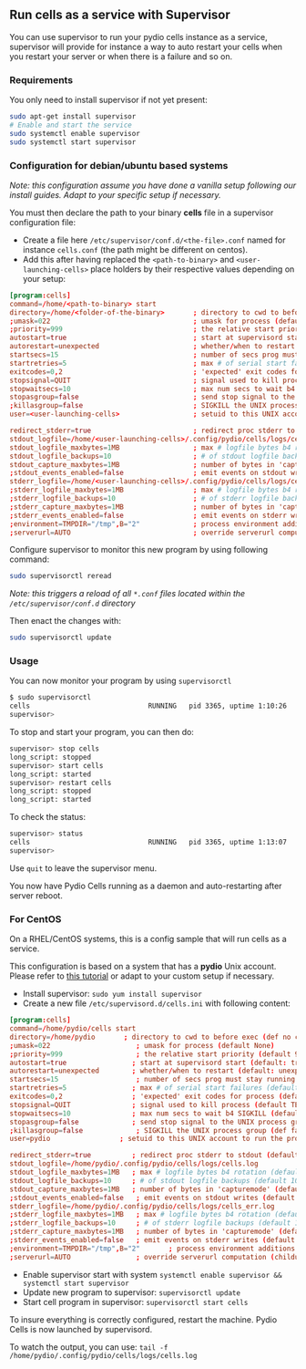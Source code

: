## Run cells as a service with Supervisor

You can use supervisor to run your pydio cells instance as a service, supervisor will provide for instance a way to auto restart your cells when you restart your server or when there is a failure and so on.

### Requirements

You only need to install supervisor if not yet present:

```sh
sudo apt-get install supervisor
# Enable and start the service
sudo systemctl enable supervisor
sudo systemctl start supervisor
```

### Configuration for debian/ubuntu based systems

_Note: this configuration assume you have done a vanilla setup following our install guides. Adapt to your specific setup if necessary._

You must then declare the path to your binary **cells** file in a supervisor configuration file:

- Create a file here `/etc/supervisor/conf.d/<the-file>.conf` named for instance `cells.conf` (the path might be different on centos).
- Add this after having replaced the `<path-to-binary>` and `<user-launching-cells>` place holders by their respective values depending on your setup:

```conf
[program:cells]
command=/home/<path-to-binary> start
directory=/home/<folder-of-the-binary>       ; directory to cwd to before exec (def no cwd)
;umask=022                                   ; umask for process (default None)
;priority=999                                ; the relative start priority (default 999)
autostart=true                               ; start at supervisord start (default: true)
autorestart=unexpected                       ; whether/when to restart (default: unexpected)
startsecs=15                                 ; number of secs prog must stay running (def. 1)
startretries=5                               ; max # of serial start failures (default 3)
exitcodes=0,2                                ; 'expected' exit codes for process (default 0,2)
stopsignal=QUIT                              ; signal used to kill process (default TERM)
stopwaitsecs=10                              ; max num secs to wait b4 SIGKILL (default 10)
stopasgroup=false                            ; send stop signal to the UNIX process group (default false)
;killasgroup=false                           ; SIGKILL the UNIX process group (def false)
user=<user-launching-cells>                  ; setuid to this UNIX account to run the program

redirect_stderr=true                         ; redirect proc stderr to stdout (default false)
stdout_logfile=/home/<user-launching-cells>/.config/pydio/cells/logs/cells.log
stdout_logfile_maxbytes=1MB                  ; max # logfile bytes b4 rotation (default 50MB)
stdout_logfile_backups=10                    ; # of stdout logfile backups (default 10)
stdout_capture_maxbytes=1MB                  ; number of bytes in 'capturemode' (default 0)
;stdout_events_enabled=false                 ; emit events on stdout writes (default false)
stderr_logfile=/home/<user-launching-cells>/.config/pydio/cells/logs/cells_err.log        ; stderr log path, NONE for none; default AUTO
;stderr_logfile_maxbytes=1MB                 ; max # logfile bytes b4 rotation (default 50MB)
;stderr_logfile_backups=10                   ; # of stderr logfile backups (default 10)
;stderr_capture_maxbytes=1MB                 ; number of bytes in 'capturemode' (default 0)
;stderr_events_enabled=false                 ; emit events on stderr writes (default false)
;environment=TMPDIR="/tmp",B="2"             ; process environment additions (def no adds)
;serverurl=AUTO                              ; override serverurl computation (childutils)
```

Configure supervisor to monitor this new program by using following command:

```sh
sudo supervisorctl reread
```
_Note: this triggers a reload of all `*.conf` files located within the `/etc/supervisor/conf.d` directory_

Then enact the changes with:

```sh
sudo supervisorctl update
```

### Usage

You can now monitor your program by using `supervisorctl`

``` sh
$ sudo supervisorctl
cells                             RUNNING   pid 3365, uptime 1:10:26
supervisor>
```

To stop and start your program, you can then do:

```sh
supervisor> stop cells
long_script: stopped
supervisor> start cells
long_script: started
supervisor> restart cells
long_script: stopped
long_script: started
```

To check the status:

```sh
supervisor> status
cells                             RUNNING   pid 3365, uptime 1:13:07
supervisor>
```

Use `quit` to leave the supervisor menu.

You now have Pydio Cells running as a daemon and auto-restarting after server reboot.

### For CentOS

On a RHEL/CentOS systems, this is a config sample that will run cells as a service.

This configuration is based on a system that has a **pydio** Unix account. Please refer to [this tutorial](/en/docs/cells/v1/centosrhel-systems) or adapt to your custom setup if necessary.

- Install supervisor: `sudo yum install supervisor`
- Create a new file `/etc/supervisord.d/cells.ini` with following content:

```conf
[program:cells]
command=/home/pydio/cells start
directory=/home/pydio       ; directory to cwd to before exec (def no cwd)
;umask=022                     ; umask for process (default None)
;priority=999                  ; the relative start priority (default 999)
autostart=true                ; start at supervisord start (default: true)
autorestart=unexpected        ; whether/when to restart (default: unexpected)
startsecs=15                   ; number of secs prog must stay running (def. 1)
startretries=5                ; max # of serial start failures (default 3)
exitcodes=0,2                 ; 'expected' exit codes for process (default 0,2)
stopsignal=QUIT               ; signal used to kill process (default TERM)
stopwaitsecs=10               ; max num secs to wait b4 SIGKILL (default 10)
stopasgroup=false             ; send stop signal to the UNIX process group (default false)
;killasgroup=false             ; SIGKILL the UNIX process group (def false)
user=pydio                 ; setuid to this UNIX account to run the program

redirect_stderr=true          ; redirect proc stderr to stdout (default false)
stdout_logfile=/home/pydio/.config/pydio/cells/logs/cells.log
stdout_logfile_maxbytes=1MB   ; max # logfile bytes b4 rotation (default 50MB)
stdout_logfile_backups=10     ; # of stdout logfile backups (default 10)
stdout_capture_maxbytes=1MB   ; number of bytes in 'capturemode' (default 0)
;stdout_events_enabled=false   ; emit events on stdout writes (default false)
stderr_logfile=/home/pydio/.config/pydio/cells/logs/cells_err.log        ; stderr log path, NONE for none; default AUTO
;stderr_logfile_maxbytes=1MB   ; max # logfile bytes b4 rotation (default 50MB)
;stderr_logfile_backups=10     ; # of stderr logfile backups (default 10)
;stderr_capture_maxbytes=1MB   ; number of bytes in 'capturemode' (default 0)
;stderr_events_enabled=false   ; emit events on stderr writes (default false)
;environment=TMPDIR="/tmp",B="2"       ; process environment additions (def no adds)
;serverurl=AUTO                ; override serverurl computation (childutils)
```

- Enable supervisor start with system `systemctl enable supervisor && systemctl start supervisor`
- Update new program to supervisor: `supervisorctl update`
- Start cell program in supervisor: `supervisorctl start cells`

To insure everything is correctly configured, restart the machine. Pydio Cells is now launched by supervisord.

To watch the output, you can use: `tail -f /home/pydio/.config/pydio/cells/logs/cells.log`
